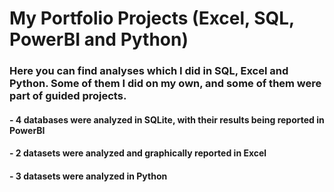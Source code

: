 # My Portfolio Projects (Excel, SQL, PowerBI and Python)

### Here you can find analyses which I did in SQL, Excel and Python. Some of them I did on my own, and some of them were part of guided projects.

#### - 4 databases were analyzed in SQLite, with their results being reported in PowerBI
#### - 2 datasets were analyzed and graphically reported in Excel
#### - 3 datasets were analyzed in Python
